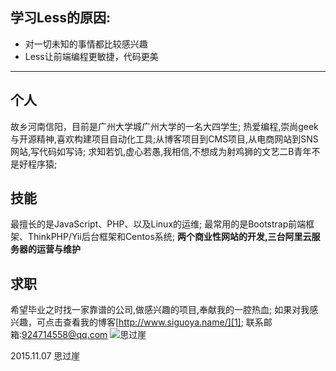 ## 学习Less的原因:
- 对一切未知的事情都比较感兴趣
- Less让前端编程更敏捷，代码更美
---- 
## 个人
故乡河南信阳，目前是广州大学城广州大学的一名大四学生;
热爱编程,崇尚geek与开源精神,喜欢构建项目自动化工具;从博客项目到CMS项目,从电商网站到SNS网站,写代码如写诗;
求知若饥,虚心若愚,我相信,不想成为射鸡狮的文艺二B青年不是好程序猿;
## 技能
最擅长的是JavaScript、PHP、以及Linux的运维;
最常用的是Bootstrap前端框架、ThinkPHP/Yii后台框架和Centos系统;
**两个商业性网站的开发,三台阿里云服务器的运营与维护**
## 求职
希望毕业之时找一家靠谱的公司,做感兴趣的项目,奉献我的一腔热血;
如果对我感兴趣，可点击查看我的博客[http://www.siguoya.name/][1];
联系邮箱:924714558@qq.com
![思过崖][image-1]

2015.11.07 思过崖

[1]:	#

[image-1]:	%20!%5Bimage%5D(https://github.com/zy108830/learnLess/raw/master/src/siguoya.jpg)